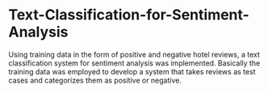 # Text-Classification-for-Sentiment-Analysis
Using training data in the form of positive and negative hotel reviews, a text classification system for sentiment analysis was implemented. Basically the training data was employed to develop a system that takes reviews as test cases and categorizes them as positive or negative. 
